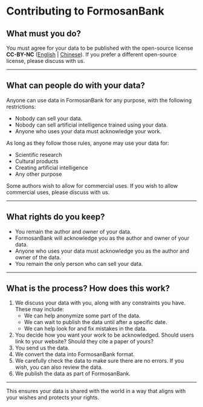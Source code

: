 # Contributing to FormosanBank

## What must you do?

You must agree for your data to be published with the open-source license **CC-BY-NC** ([English](https://creativecommons.org/licenses/by-nc/4.0/deed.en) | [Chinese](https://creativecommons.org/licenses/by-nc/4.0/deed.zh-hant)). If you prefer a different open-source license, please discuss with us.

---

## What can people do with your data?

Anyone can use data in FormosanBank for any purpose, with the following restrictions:

- Nobody can sell your data.
- Nobody can sell artificial intelligence trained using your data.
- Anyone who uses your data must acknowledge your work.

As long as they follow those rules, anyone may use your data for:

- Scientific research
- Cultural products
- Creating artificial intelligence
- Any other purpose

Some authors wish to allow for commercial uses. If you wish to allow commercial uses, please discuss with us.

---

## What rights do you keep?

- You remain the author and owner of your data.
- FormosanBank will acknowledge you as the author and owner of your data.
- Anyone who uses your data must acknowledge you as the author and owner of the data.
- You remain the only person who can sell your data.

---

## What is the process? How does this work?

1. We discuss your data with you, along with any constraints you have. These may include:
   - We can help anonymize some part of the data.
   - We can wait to publish the data until after a specific date.
   - We can help look for and fix mistakes in the data.
2. You decide how you want your work to be acknowledged. Should users link to your website? Should they cite a paper of yours?
3. You send us the data.
4. We convert the data into FormosanBank format.
5. We carefully check the data to make sure there are no errors. If you wish, you can also review the data.
6. We publish the data as part of FormosanBank.

---

This ensures your data is shared with the world in a way that aligns with your wishes and protects your rights.